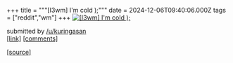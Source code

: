 +++
title = """[I3wm] I'm cold );"""
date = 2024-12-06T09:40:06.000Z
tags = ["reddit","wm"]
+++
[![[I3wm] I'm cold );](https://a.thumbs.redditmedia.com/u_uefmleejb7Ne8e5ROxN4Id2hTIPY69cZuUDcnNi54.jpg "[I3wm] I'm cold );")](https://www.reddit.com/r/unixporn/comments/1h7xs65/i3wm_im_cold/)

submitted by [/u/kuringasan](https://www.reddit.com/user/kuringasan)  
[\[link\]](https://www.reddit.com/gallery/1h7xs65) [\[comments\]](https://www.reddit.com/r/unixporn/comments/1h7xs65/i3wm_im_cold/)

[[source]](https://www.reddit.com/r/unixporn/comments/1h7xs65/i3wm_im_cold/)
